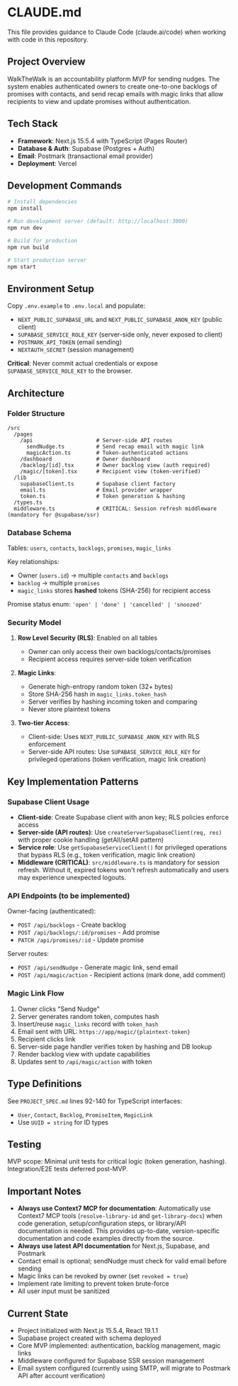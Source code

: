 # CLAUDE.md

This file provides guidance to Claude Code (claude.ai/code) when working with code in this repository.

## Project Overview

WalkTheWalk is an accountability platform MVP for sending nudges. The system enables authenticated owners to create one-to-one backlogs of promises with contacts, and send recap emails with magic links that allow recipients to view and update promises without authentication.

## Tech Stack

- **Framework**: Next.js 15.5.4 with TypeScript (Pages Router)
- **Database & Auth**: Supabase (Postgres + Auth)
- **Email**: Postmark (transactional email provider)
- **Deployment**: Vercel

## Development Commands

```bash
# Install dependencies
npm install

# Run development server (default: http://localhost:3000)
npm run dev

# Build for production
npm run build

# Start production server
npm start
```

## Environment Setup

Copy `.env.example` to `.env.local` and populate:
- `NEXT_PUBLIC_SUPABASE_URL` and `NEXT_PUBLIC_SUPABASE_ANON_KEY` (public client)
- `SUPABASE_SERVICE_ROLE_KEY` (server-side only, never exposed to client)
- `POSTMARK_API_TOKEN` (email sending)
- `NEXTAUTH_SECRET` (session management)

**Critical**: Never commit actual credentials or expose `SUPABASE_SERVICE_ROLE_KEY` to the browser.

## Architecture

### Folder Structure

```
/src
  /pages
    /api                    # Server-side API routes
      sendNudge.ts          # Send recap email with magic link
      magicAction.ts        # Token-authenticated actions
    /dashboard              # Owner dashboard
    /backlog/[id].tsx       # Owner backlog view (auth required)
    /magic/[token].tsx      # Recipient view (token-verified)
  /lib
    supabaseClient.ts       # Supabase client factory
    email.ts                # Email provider wrapper
    token.ts                # Token generation & hashing
  /types.ts
  middleware.ts             # CRITICAL: Session refresh middleware (mandatory for @supabase/ssr)
```

### Database Schema

Tables: `users`, `contacts`, `backlogs`, `promises`, `magic_links`

Key relationships:
- Owner (`users.id`) → multiple `contacts` and `backlogs`
- `backlog` → multiple `promises`
- `magic_links` stores **hashed** tokens (SHA-256) for recipient access

Promise status enum: `'open' | 'done' | 'cancelled' | 'snoozed'`

### Security Model

1. **Row Level Security (RLS)**: Enabled on all tables
   - Owner can only access their own backlogs/contacts/promises
   - Recipient access requires server-side token verification

2. **Magic Links**:
   - Generate high-entropy random token (32+ bytes)
   - Store SHA-256 hash in `magic_links.token_hash`
   - Server verifies by hashing incoming token and comparing
   - Never store plaintext tokens

3. **Two-tier Access**:
   - Client-side: Uses `NEXT_PUBLIC_SUPABASE_ANON_KEY` with RLS enforcement
   - Server-side API routes: Use `SUPABASE_SERVICE_ROLE_KEY` for privileged operations (token verification, magic link creation)

## Key Implementation Patterns

### Supabase Client Usage

- **Client-side**: Create Supabase client with anon key; RLS policies enforce access
- **Server-side (API routes)**: Use `createServerSupabaseClient(req, res)` with proper cookie handling (getAll/setAll pattern)
- **Service role**: Use `getSupabaseServiceClient()` for privileged operations that bypass RLS (e.g., token verification, magic link creation)
- **Middleware (CRITICAL)**: `src/middleware.ts` is mandatory for session refresh. Without it, expired tokens won't refresh automatically and users may experience unexpected logouts.

### API Endpoints (to be implemented)

Owner-facing (authenticated):
- `POST /api/backlogs` - Create backlog
- `POST /api/backlogs/:id/promises` - Add promise
- `PATCH /api/promises/:id` - Update promise

Server routes:
- `POST /api/sendNudge` - Generate magic link, send email
- `POST /api/magic/action` - Recipient actions (mark done, add comment)

### Magic Link Flow

1. Owner clicks "Send Nudge"
2. Server generates random token, computes hash
3. Insert/reuse `magic_links` record with `token_hash`
4. Email sent with URL: `https://app/magic/{plaintext-token}`
5. Recipient clicks link
6. Server-side page handler verifies token by hashing and DB lookup
7. Render backlog view with update capabilities
8. Updates sent to `/api/magic/action` with token

## Type Definitions

See `PROJECT_SPEC.md` lines 92-140 for TypeScript interfaces:
- `User`, `Contact`, `Backlog`, `PromiseItem`, `MagicLink`
- Use `UUID = string` for ID types

## Testing

MVP scope: Minimal unit tests for critical logic (token generation, hashing). Integration/E2E tests deferred post-MVP.

## Important Notes

- **Always use Context7 MCP for documentation**: Automatically use Context7 MCP tools (`resolve-library-id` and `get-library-docs`) when code generation, setup/configuration steps, or library/API documentation is needed. This provides up-to-date, version-specific documentation and code examples directly from the source.
- **Always use latest API documentation** for Next.js, Supabase, and Postmark
- Contact email is optional; sendNudge must check for valid email before sending
- Magic links can be revoked by owner (set `revoked = true`)
- Implement rate limiting to prevent token brute-force
- All user input must be sanitized

## Current State

- Project initialized with Next.js 15.5.4, React 19.1.1
- Supabase project created with schema deployed
- Core MVP implemented: authentication, backlog management, magic links
- Middleware configured for Supabase SSR session management
- Email system configured (currently using SMTP, will migrate to Postmark API after account verification)

